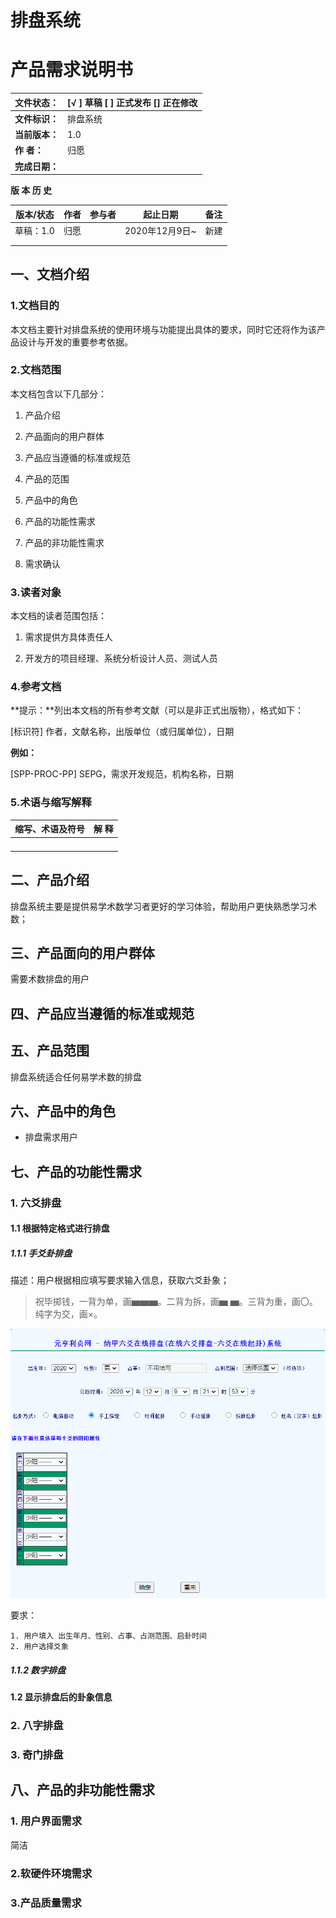 # 排盘系统

# 产品需求说明书

| 文件状态：     | [√ ] 草稿  [  ] 正式发布  [] 正在修改 |
| -------------- | ------------------------------------- |
| **文件标识：** | 排盘系统                              |
| **当前版本：** | 1.0                                   |
| **作    者：** | 归愿                                  |
| **完成日期：** |                                       |

**版 本 历 史**

| **版本/状态** | **作者** | **参与者** | **起止日期**   | **备注** |
| ------------- | -------- | ---------- | -------------- | -------- |
| 草稿：1.0     | 归愿     |            | 2020年12月9日~ | 新建     |
|               |          |            |                |          |
|               |          |            |                |          |

## 一、文档介绍

### 1.文档目的

本文档主要针对排盘系统的使用环境与功能提出具体的要求，同时它还将作为该产品设计与开发的重要参考依据。

### 2.文档范围

本文档包含以下几部分：

1. 产品介绍

2. 产品面向的用户群体

3. 产品应当遵循的标准或规范

4. 产品的范围

5. 产品中的角色

4. 产品的功能性需求

5. 产品的非功能性需求

6. 需求确认	

### 3.读者对象

本文档的读者范围包括：

1.	需求提供方具体责任人

2.	开发方的项目经理、系统分析设计人员、测试人员

### 4.参考文档

**提示：**列出本文档的所有参考文献（可以是非正式出版物），格式如下：

[标识符] 作者，文献名称，出版单位（或归属单位），日期

**例如：**

[SPP-PROC-PP] SEPG，需求开发规范，机构名称，日期

### 5.术语与缩写解释

| **缩写、术语及符号** | **解 释** |
| -------------------- | --------- |
|                      |           |
|                      |           |
|                      |           |
|                      |           |

## 二、产品介绍

排盘系统主要是提供易学术数学习者更好的学习体验，帮助用户更快熟悉学习术数；

## 三、产品面向的用户群体

需要术数排盘的用户

## 四、产品应当遵循的标准或规范

## 五、产品范围

排盘系统适合任何易学术数的排盘

## 六、产品中的角色

- 排盘需求用户

## 七、产品的功能性需求

### 1. 六爻排盘

#### 1.1 根据特定格式进行排盘

##### 1.1.1 手爻卦排盘

描述：用户根据相应填写要求输入信息，获取六爻卦象；

> 祝毕掷钱，一背为单，画▅▅▅。二背为拆，画▅ ▅。三背为重，画〇。纯字为交，画×。

![image-20201209215307534](排盘系统.assets/image-20201209215307534.png)

要求：

	1. 用户填入 出生年月、性别、占事、占测范围、启卦时间
 	2. 用户选择爻象

##### 1.1.2 数字排盘

#### 1.2 显示排盘后的卦象信息

### 2. 八字排盘

### 3. 奇门排盘

## 八、产品的非功能性需求

### 1. 用户界面需求

简洁

### 2.软硬件环境需求

### 3.产品质量需求